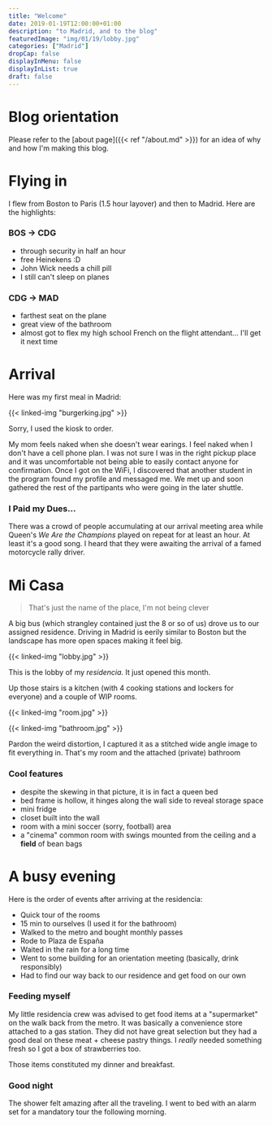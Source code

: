 ```yaml
---
title: "Welcome"
date: 2019-01-19T12:00:00+01:00
description: "to Madrid, and to the blog"
featuredImage: "img/01/19/lobby.jpg"
categories: ["Madrid"]
dropCap: false
displayInMenu: false
displayInList: true
draft: false
---
```


# Blog orientation

Please refer to the [about page]({{< ref "/about.md" >}}) for an idea of why and how I'm making this blog.


# Flying in

I flew from Boston to Paris (1.5 hour layover) and then to Madrid. Here are the highlights:

### BOS → CDG

* through security in half an hour
* free Heinekens :D
* John Wick needs a chill pill
* I still can't sleep on planes

### CDG → MAD

* farthest seat on the plane
* great view of the bathroom
* almost got to flex my high school French on the flight attendant... I'll get it next time

# Arrival

Here was my first meal in Madrid:

{{< linked-img "burgerking.jpg" >}}

Sorry, I used the kiosk to order.

My mom feels naked when she doesn't wear earings. I feel naked when I don't have a cell phone plan. I was not sure I was in the right pickup place and it was uncomfortable not being able to easily contact anyone for confirmation. Once I got on the WiFi, I discovered that another student in the program found my profile and messaged me. We met up and soon gathered the rest of the partipants who were going in the later shuttle.


### I Paid my Dues...

There was a crowd of people accumulating at our arrival meeting area while Queen's *We Are the Champions* played on repeat for at least an hour. At least it's a good song. I heard that they were awaiting the arrival of a famed motorcycle rally driver.

# Mi Casa

 > That's just the name of the place, I'm not being clever

A big bus (which strangley contained just the 8 or so of us) drove us to our assigned residence. Driving in Madrid is eerily similar to Boston but the landscape has more open spaces making it feel big.

{{< linked-img "lobby.jpg" >}}

This is the lobby of my *residencia*. It just opened this month.

Up those stairs is a kitchen (with 4 cooking stations and lockers for everyone) and a couple of WIP rooms.

{{< linked-img "room.jpg" >}}

{{< linked-img "bathroom.jpg" >}}

Pardon the weird distortion, I captured it as a stitched wide angle image to fit everything in. That's my room and the attached (private) bathroom

### Cool features

* despite the skewing in that picture, it is in fact a queen bed
* bed frame is hollow, it hinges along the wall side to reveal storage space
* mini fridge
* closet built into the wall
* room with a mini soccer (sorry, football) area
* a "cinema" common room with swings mounted from the ceiling and a **field** of bean bags


# A busy evening

Here is the order of events after arriving at the residencia:

* Quick tour of the rooms
* 15 min to ourselves (I used it for the bathroom)
* Walked to the metro and bought monthly passes
* Rode to Plaza de España
* Waited in the rain for a long time
* Went to some building for an orientation meeting (basically, drink responsibly)
* Had to find our way back to our residence and get food on our own

### Feeding myself

My little residencia crew was advised to get food items at a "supermarket" on the walk back from the metro. It was basically a convenience store attached to a gas station. They did not have great selection but they had a good deal on these meat + cheese pastry things. I *really* needed something fresh so I got a box of strawberries too.

Those items constituted my dinner and breakfast.

### Good night

The shower felt amazing after all the traveling. I went to bed with an alarm set for a mandatory tour the following morning.